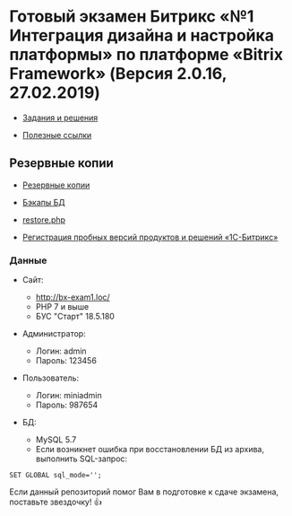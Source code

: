 # Готовый экзамен Битрикс «№1 Интеграция дизайна и настройка платформы» по платформе «Bitrix Framework» (Версия 2.0.16, 27.02.2019)

* [Задания и решения](./wiki/tasks/tasks.md)

* [Полезные ссылки](./wiki/others/useful.md)

## Резервные копии

* [Резервные копии](https://yadi.sk/d/mcvwEOQUAaIclQ)

* [Бэкапы БД](https://github.com/avshatalov48/bx.exam1/tree/master/bitrix/backup)

* [restore.php](http://www.1c-bitrix.ru/download/scripts/restore.php)

* [Регистрация пробных версий продуктов и решений «1С-Битрикс»](https://www.1c-bitrix.ru/bsm_register.php)

### Данные

* Сайт:
    * http://bx-exam1.loc/
    * PHP 7 и выше
    * БУС "Старт" 18.5.180

* Администратор:
    * Логин: admin
    * Пароль: 123456

* Пользователь:
    * Логин: miniadmin
    * Пароль: 987654

* БД:
    * MySQL 5.7
    * Если возникнет ошибка при восстановлении БД из архива, выполнить SQL-запрос:

````mysql
SET GLOBAL sql_mode='';
````

Если данный репозиторий помог Вам в подготовке к сдаче экзамена, поставьте звездочку! :thumbsup: